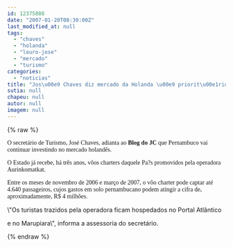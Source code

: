 ```yaml
---
id: 12375808
date: "2007-01-20T08:30:00Z"
last_modified_at: null
tags:
  - "chaves"
  - "holanda"
  - "louro-jose"
  - "mercado"
  - "turismo"
categories:
  - "noticias"
title: "Jos\u00e9 Chaves diz mercado da Holanda \u00e9 priorit\u00e1rio para o turismo local"
sutia: null
chapeu: null
autor: null
imagem: null
---
```

{% raw %}
<p><P><FONT face=Verdana>O secretário de Turismo, José Chaves, adianta ao <STRONG>Blog do JC</STRONG> que Pernambuco vai continuar investindo no mercado holandês.</FONT></P></p>
<p><P><FONT face=Verdana>O Estado já recebe, há três anos, vôos charters daquele Pa?s promovidos pela operadora Aurinkomatkat.</FONT></P></p>
<p><P><FONT face=Verdana>Entre os meses de novembro de 2006 e março de 2007, o vôo charter pode captar até 4.640 passageiros, cujos gastos em solo pernambucano podem atingir a cifra de, aproximadamente, R$ 4 milhões.</FONT></P></p>
<p><P>\"Os turistas trazidos pela operadora ficam hospedados no Portal Atlântico</p>
<p> e no Marupiara\", informa a assessoria do secretário.</P> </p>
{% endraw %}